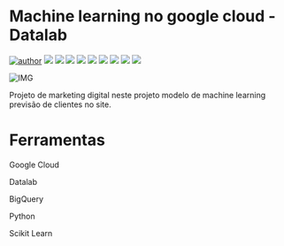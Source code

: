 # Machine learning no google cloud - Datalab

[![author](https://img.shields.io/badge/author-RafaelGallo-red.svg)](https://github.com/RafaelGallo?tab=repositories) 
[![](https://img.shields.io/badge/python-3.7+-blue.svg)](https://www.python.org/downloads/release/python-374/) 
[![](https://img.shields.io/badge/Pandas-blue.svg)](https://pandas.pydata.org/) 
[![](https://img.shields.io/badge/Matplotlib-blue.svg)](https://matplotlib.org/)
[![](https://img.shields.io/badge/Seaborn-green.svg)](https://seaborn.pydata.org/)
[![](https://img.shields.io/badge/Matplotlib-orange.svg)](https://scikit-learn.org/stable/) 
[![](https://img.shields.io/badge/Scikit-Learn-green.svg)](https://scikit-learn.org/stable/)
[![](https://img.shields.io/badge/Numpy-White.svg)](https://numpy.org/)
[![](https://img.shields.io/badge/GCP-write.svg)](https://cloud.google.com/) 
[![](https://img.shields.io/badge/Datalab-blue.svg)](https://cloud.google.com/datalab/docs)

![IMG](https://github.com/RafaelGallo/Google-Cloud---Datalab-machine-learning-/blob/main/im/001.gif)

Projeto de marketing digital neste projeto modelo de machine learning previsão de clientes no site.

# Ferramentas
Google Cloud

Datalab

BigQuery

Python

Scikit Learn
